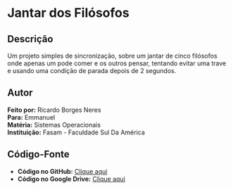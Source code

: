 # Jantar dos Filósofos

## Descrição
Um projeto simples de sincronização, sobre um jantar de cinco filósofos onde apenas um pode comer e os outros pensar, tentando evitar uma trave e usando uma condição de parada depois de 2 segundos.

## Autor
**Feito por:** Ricardo Borges Neres  
**Para:** Emmanuel  
**Matéria:** Sistemas Operacionais  
**Instituição:** Fasam - Faculdade Sul Da América

## Código-Fonte
- **Código no GitHub:** [Clique aqui](https://github.com/9Neres/Estudos-Java/tree/projeto-java-0.3)
- **Código no Google Drive:** [Clique aqui](https://drive.google.com/file/d/1aZO_yMOytOBwvpjzyFEwnPyeF20gO9yJ/view?usp=sharing)